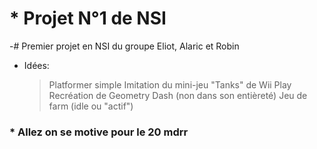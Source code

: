 # * Projet N°1 de NSI
-# Premier projet en NSI du groupe Eliot, Alaric et Robin

* Idées:
  > Platformer simple
  > Imitation du mini-jeu "Tanks" de Wii Play
  > Recréation de Geometry Dash (non dans son entièreté)
  > Jeu de farm (idle ou "actif")

### * Allez on se motive pour le 20 mdrr
